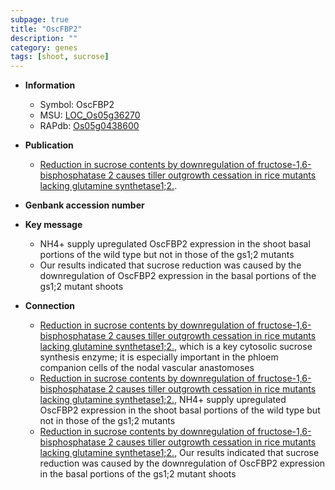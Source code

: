 ```yaml
---
subpage: true
title: "OscFBP2"
description: ""
category: genes
tags: [shoot, sucrose]
---
```


* **Information**  
    + Symbol: OscFBP2  
    + MSU: [LOC_Os05g36270](http://rice.plantbiology.msu.edu/cgi-bin/ORF_infopage.cgi?orf=LOC_Os05g36270)  
    + RAPdb: [Os05g0438600](http://rapdb.dna.affrc.go.jp/viewer/gbrowse_details/irgsp1?name=Os05g0438600)  

* **Publication**  
    + [Reduction in sucrose contents by downregulation of fructose-1,6-bisphosphatase 2 causes tiller outgrowth cessation in rice mutants lacking glutamine synthetase1;2.](N+Y).

* **Genbank accession number**  

* **Key message**  
    + NH4+ supply upregulated OscFBP2 expression in the shoot basal portions of the wild type but not in those of the gs1;2 mutants
    + Our results indicated that sucrose reduction was caused by the downregulation of OscFBP2 expression in the basal portions of the gs1;2 mutant shoots

* **Connection**  
    + [Reduction in sucrose contents by downregulation of fructose-1,6-bisphosphatase 2 causes tiller outgrowth cessation in rice mutants lacking glutamine synthetase1;2.](OscFBP2), which is a key cytosolic sucrose synthesis enzyme; it is especially important in the phloem companion cells of the nodal vascular anastomoses
    + [Reduction in sucrose contents by downregulation of fructose-1,6-bisphosphatase 2 causes tiller outgrowth cessation in rice mutants lacking glutamine synthetase1;2.](http://www.ncbi.nlm.nih.gov/pubmed?term=Reduction+in+sucrose+contents+by+downregulation+of+fructose-1,6-bisphosphatase+2+causes+tiller+outgrowth+cessation+in+rice+mutants+lacking+glutamine+synthetase1;2.%5BTitle%5D),  NH4+ supply upregulated OscFBP2 expression in the shoot basal portions of the wild type but not in those of the gs1;2 mutants
    + [Reduction in sucrose contents by downregulation of fructose-1,6-bisphosphatase 2 causes tiller outgrowth cessation in rice mutants lacking glutamine synthetase1;2.](http://www.ncbi.nlm.nih.gov/pubmed?term=Reduction+in+sucrose+contents+by+downregulation+of+fructose-1,6-bisphosphatase+2+causes+tiller+outgrowth+cessation+in+rice+mutants+lacking+glutamine+synthetase1;2.%5BTitle%5D),  Our results indicated that sucrose reduction was caused by the downregulation of OscFBP2 expression in the basal portions of the gs1;2 mutant shoots



